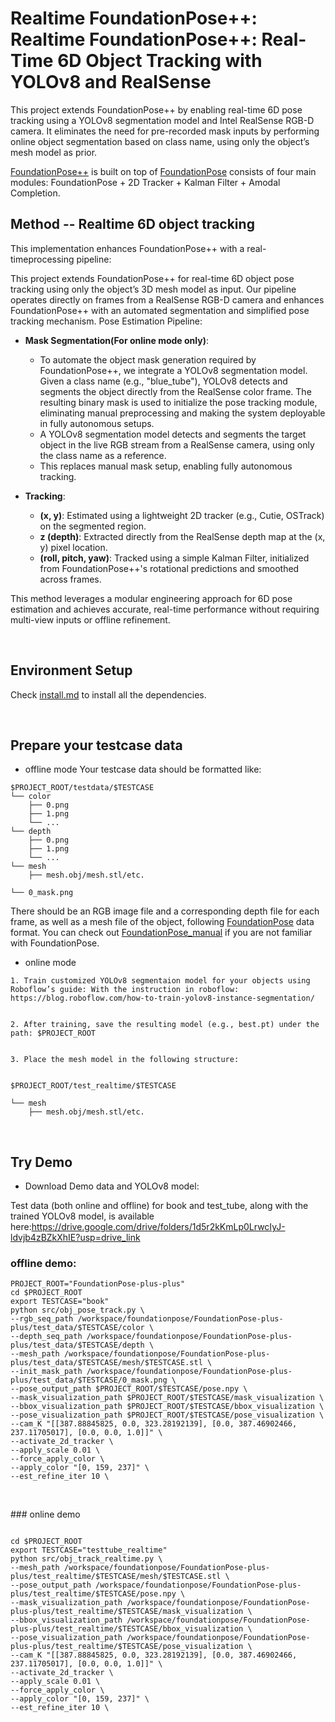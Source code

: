 # Realtime FoundationPose++: Realtime FoundationPose++: Real-Time 6D Object Tracking with YOLOv8 and RealSense

This project extends FoundationPose++ by enabling real-time 6D pose tracking using a YOLOv8 segmentation model and Intel RealSense RGB-D camera. It eliminates the need for pre-recorded mask inputs by performing online object segmentation based on class name, using only the object’s mesh model as prior.

[FoundationPose++](https://github.com/teal024/FoundationPose-plus-plus.git) is built on top of [FoundationPose](https://github.com/NVlabs/FoundationPose) consists of four main modules: FoundationPose + 2D Tracker + Kalman Filter + Amodal Completion.


## Method -- Realtime 6D object tracking

This implementation enhances FoundationPose++ with a real-timeprocessing pipeline:



This project extends FoundationPose++ for real-time 6D object pose tracking using only the object’s 3D mesh model as input. Our pipeline operates directly on frames from a RealSense RGB-D camera and enhances FoundationPose++ with an automated segmentation and simplified pose tracking mechanism.
Pose Estimation Pipeline:

- **Mask Segmentation(For online mode only)**:
  - To automate the object mask generation required by FoundationPose++, we integrate a YOLOv8 segmentation model. Given a class name (e.g., "blue_tube"), YOLOv8 detects and segments the object directly from the RealSense color frame. The resulting binary mask is used to initialize the pose tracking module, eliminating manual preprocessing and making the system deployable in fully autonomous setups.
  - A YOLOv8 segmentation model detects and segments the target object in the live RGB stream from a RealSense camera, using only the class name as a reference.
  - This replaces manual mask setup, enabling fully autonomous tracking.


- **Tracking**:
  - **(x, y)**: Estimated using a lightweight 2D tracker (e.g., Cutie, OSTrack) on the segmented region.
  - **z (depth)**: Extracted directly from the RealSense depth map at the (x, y) pixel location.
  - **(roll, pitch, yaw)**: Tracked using a simple Kalman Filter, initialized from FoundationPose++'s rotational predictions and smoothed across frames.

This method leverages a modular engineering approach for 6D pose estimation and achieves accurate, real-time performance without requiring multi-view inputs or offline refinement.

<br>





## Environment Setup
Check [install.md](./Install.md) to install all the dependencies.

<br>

## Prepare your testcase data 
- offline mode
Your testcase data should be formatted like:
```
$PROJECT_ROOT/testdata/$TESTCASE
└── color
    ├── 0.png
    ├── 1.png
    └── ...
└── depth
    ├── 0.png
    ├── 1.png
    └── ...
└── mesh
    ├── mesh.obj/mesh.stl/etc.
    
└── 0_mask.png
```
There should be an RGB image file and a corresponding depth file for each frame, as well as a mesh file of the object, following [FoundationPose](https://github.com/NVlabs/FoundationPose) data format. You can check out [FoundationPose_manual](https://github.com/030422Lee/FoundationPose_manual) if you are not familiar with FoundationPose.




- online mode


```
1. Train customized YOLOv8 segmentaion model for your objects using Roboflow’s guide: With the instruction in roboflow: https://blog.roboflow.com/how-to-train-yolov8-instance-segmentation/


2. After training, save the resulting model (e.g., best.pt) under the path: $PROJECT_ROOT


3. Place the mesh model in the following structure:


$PROJECT_ROOT/test_realtime/$TESTCASE

└── mesh
    ├── mesh.obj/mesh.stl/etc.
```

<br>

## Try Demo

- Download Demo data and YOLOv8 model:

Test data (both online and offline) for book and test_tube, along with the trained YOLOv8 model, is available here:https://drive.google.com/drive/folders/1d5r2kKmLp0LrwcIyJ-ldvjb4zBZkXhIE?usp=drive_link



###  offline demo:
```
PROJECT_ROOT="FoundationPose-plus-plus"
cd $PROJECT_ROOT
export TESTCASE="book"
python src/obj_pose_track.py \
--rgb_seq_path /workspace/foundationpose/FoundationPose-plus-plus/test_data/$TESTCASE/color \
--depth_seq_path /workspace/foundationpose/FoundationPose-plus-plus/test_data/$TESTCASE/depth \
--mesh_path /workspace/foundationpose/FoundationPose-plus-plus/test_data/$TESTCASE/mesh/$TESTCASE.stl \
--init_mask_path /workspace/foundationpose/FoundationPose-plus-plus/test_data/$TESTCASE/0_mask.png \
--pose_output_path $PROJECT_ROOT/$TESTCASE/pose.npy \
--mask_visualization_path $PROJECT_ROOT/$TESTCASE/mask_visualization \
--bbox_visualization_path $PROJECT_ROOT/$TESTCASE/bbox_visualization \
--pose_visualization_path $PROJECT_ROOT/$TESTCASE/pose_visualization \
--cam_K "[[387.88845825, 0.0, 323.28192139], [0.0, 387.46902466, 237.11705017], [0.0, 0.0, 1.0]]" \
--activate_2d_tracker \
--apply_scale 0.01 \
--force_apply_color \
--apply_color "[0, 159, 237]" \
--est_refine_iter 10 \


```
<br>
### online demo

```

cd $PROJECT_ROOT
export TESTCASE="testtube_realtime"
python src/obj_track_realtime.py \
--mesh_path /workspace/foundationpose/FoundationPose-plus-plus/test_realtime/$TESTCASE/mesh/$TESTCASE.stl \
--pose_output_path /workspace/foundationpose/FoundationPose-plus-plus/test_realtime/$TESTCASE/pose.npy \
--mask_visualization_path /workspace/foundationpose/FoundationPose-plus-plus/test_realtime/$TESTCASE/mask_visualization \
--bbox_visualization_path /workspace/foundationpose/FoundationPose-plus-plus/test_realtime/$TESTCASE/bbox_visualization \
--pose_visualization_path /workspace/foundationpose/FoundationPose-plus-plus/test_realtime/$TESTCASE/pose_visualization \
--cam_K "[[387.88845825, 0.0, 323.28192139], [0.0, 387.46902466, 237.11705017], [0.0, 0.0, 1.0]]" \
--activate_2d_tracker \
--apply_scale 0.01 \
--force_apply_color \
--apply_color "[0, 159, 237]" \
--est_refine_iter 10 \

```
<br>

